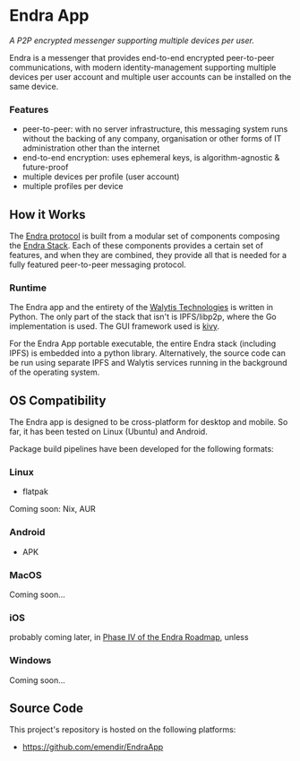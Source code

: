 # Endra App
_A P2P encrypted messenger supporting multiple devices per user._

Endra is a messenger that provides end-to-end encrypted peer-to-peer communications, with modern identity-management supporting multiple devices per user account and multiple user accounts can be installed on the same device.

### Features

- peer-to-peer: with no server infrastructure, this messaging system runs without the backing of any company, organisation or other forms of IT administration other than the internet
- end-to-end encryption: uses ephemeral keys, is algorithm-agnostic & future-proof
- multiple devices per profile (user account)
- multiple profiles per device

## How it Works

The [Endra protocol](../Endra/1-IntroToEndra.md) is built from a modular set of components composing the [Endra Stack](../Endra/2-EndraStack.md).
Each of these components provides a certain set of features, and when they are combined, they provide all that is needed for a fully featured peer-to-peer messaging protocol.

### Runtime

The Endra app and the entirety of the [Walytis Technologies](../ReadMe.md) is written in Python.
The only part of the stack that isn't is IPFS/libp2p, where the Go implementation is used.
The GUI framework used is [kivy](https://kivy.org/).

For the Endra App portable executable, the entire Endra stack (including IPFS) is embedded into a python library.
Alternatively, the source code can be run using separate IPFS and Walytis services running in the background of the operating system.

## OS Compatibility

The Endra app is designed to be cross-platform for desktop and mobile.
So far, it has been tested on Linux (Ubuntu) and Android.

Package build pipelines have been developed for the following formats:
### Linux
- flatpak

Coming soon: Nix, AUR
### Android
- APK
### MacOS
Coming soon...

### iOS
probably coming later, in [Phase IV of the Endra Roadmap](../RoadMap.md#Phase%20IV%20-%20Transform%20into%20Production-Grade%20Software), unless
### Windows
Coming soon...

## Source Code

This project's repository is hosted on the following platforms:
- https://github.com/emendir/EndraApp